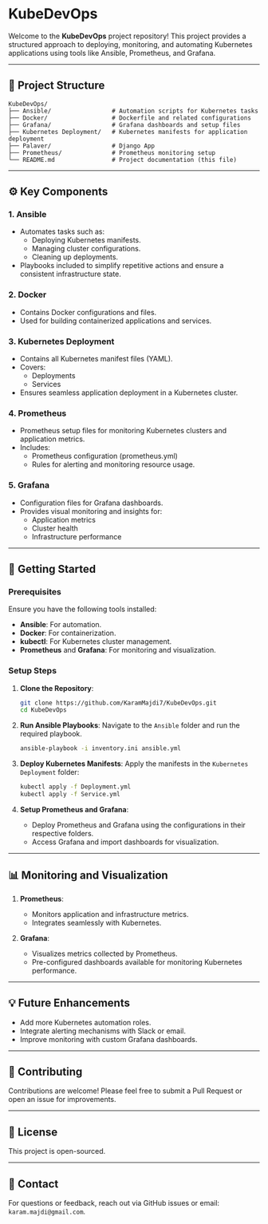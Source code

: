 # KubeDevOps

Welcome to the **KubeDevOps** project repository! This project provides a structured approach to deploying, monitoring, and automating Kubernetes applications using tools like Ansible, Prometheus, and Grafana.

---

## 📁 **Project Structure**

```
KubeDevOps/
├── Ansible/                 # Automation scripts for Kubernetes tasks
├── Docker/                  # Dockerfile and related configurations
├── Grafana/                 # Grafana dashboards and setup files
├── Kubernetes Deployment/   # Kubernetes manifests for application deployment
├── Palaver/                 # Django App
├── Prometheus/              # Prometheus monitoring setup
└── README.md                # Project documentation (this file)
```

---

## ⚙️ **Key Components**

### **1. Ansible**
- Automates tasks such as:
  - Deploying Kubernetes manifests.
  - Managing cluster configurations.
  - Cleaning up deployments.
- Playbooks included to simplify repetitive actions and ensure a consistent infrastructure state.

### **2. Docker**
- Contains Docker configurations and files.
- Used for building containerized applications and services.

### **3. Kubernetes Deployment**
- Contains all Kubernetes manifest files (YAML).
- Covers:
  - Deployments
  - Services
- Ensures seamless application deployment in a Kubernetes cluster.

### **4. Prometheus**
- Prometheus setup files for monitoring Kubernetes clusters and application metrics.
- Includes:
  - Prometheus configuration (prometheus.yml)
  - Rules for alerting and monitoring resource usage.

### **5. Grafana**
- Configuration files for Grafana dashboards.
- Provides visual monitoring and insights for:
  - Application metrics
  - Cluster health
  - Infrastructure performance

---

## 🚀 **Getting Started**

### **Prerequisites**
Ensure you have the following tools installed:
- **Ansible**: For automation.
- **Docker**: For containerization.
- **kubectl**: For Kubernetes cluster management.
- **Prometheus** and **Grafana**: For monitoring and visualization.

### **Setup Steps**
1. **Clone the Repository**:
   ```bash
   git clone https://github.com/KaramMajdi7/KubeDevOps.git
   cd KubeDevOps
   ```

2. **Run Ansible Playbooks**:
   Navigate to the `Ansible` folder and run the required playbook.
   ```bash
   ansible-playbook -i inventory.ini ansible.yml
   ```

3. **Deploy Kubernetes Manifests**:
   Apply the manifests in the `Kubernetes Deployment` folder:
   ```bash
   kubectl apply -f Deployment.yml
   kubectl apply -f Service.yml
   ```

4. **Setup Prometheus and Grafana**:
   - Deploy Prometheus and Grafana using the configurations in their respective folders.
   - Access Grafana and import dashboards for visualization.

---

## 📊 **Monitoring and Visualization**
1. **Prometheus**:
   - Monitors application and infrastructure metrics.
   - Integrates seamlessly with Kubernetes.

2. **Grafana**:
   - Visualizes metrics collected by Prometheus.
   - Pre-configured dashboards available for monitoring Kubernetes performance.

---

## 💡 **Future Enhancements**
- Add more Kubernetes automation roles.
- Integrate alerting mechanisms with Slack or email.
- Improve monitoring with custom Grafana dashboards.

---

## 🤝 **Contributing**
Contributions are welcome! Please feel free to submit a Pull Request or open an issue for improvements.

---

## 📝 **License**
This project is open-sourced.

---

## 🔗 **Contact**
For questions or feedback, reach out via GitHub issues or email: `karam.majdi@gmail.com`.
